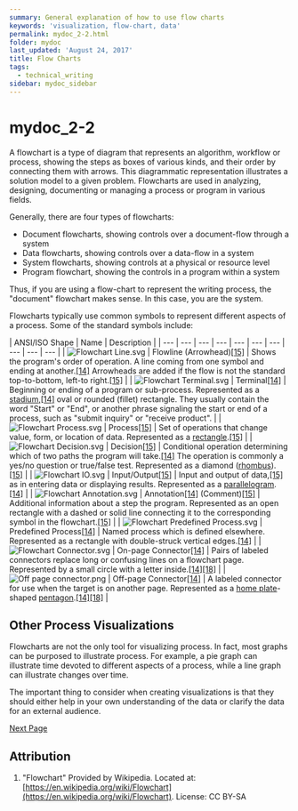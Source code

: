 ```yaml
---
summary: General explanation of how to use flow charts
keywords: 'visualization, flow-chart, data'
permalink: mydoc_2-2.html
folder: mydoc
last_updated: 'August 24, 2017'
title: Flow Charts
tags:
  - technical_writing
sidebar: mydoc_sidebar
---
```


# mydoc\_2-2

A flowchart is a type of diagram that represents an algorithm, workflow or process, showing the steps as boxes of various kinds, and their order by connecting them with arrows. This diagrammatic representation illustrates a solution model to a given problem. Flowcharts are used in analyzing, designing, documenting or managing a process or program in various fields.

Generally, there are four types of flowcharts:

* Document flowcharts, showing controls over a document-flow through a system
* Data flowcharts, showing controls over a data-flow in a system
* System flowcharts, showing controls at a physical or resource level
* Program flowchart, showing the controls in a program within a system

Thus, if you are using a flow-chart to represent the writing process, the "document" flowchart makes sense. In this case, you are the system.

Flowcharts typically use common symbols to represent different aspects of a process. Some of the standard symbols include:

| ANSI/ISO Shape | Name | Description |
| --- | --- | --- | --- | --- | --- | --- | --- | --- | --- |
| ![Flowchart Line.svg](https://github.com/writ300/writ300.github.io/tree/da1da9210b9a78098b041b6d124db2a4ebc5af76/upload.wikimedia.org/wikipedia/commons/thumb/6/6c/Flowchart_Line.svg/100px-Flowchart_Line.svg.png) | Flowline \(Arrowhead\)[\[15\]](mydoc_2-2.md#cite_note-Myler1998-15) | Shows the program's order of operation. A line coming from one symbol and ending at another.[\[14\]](mydoc_2-2.md#cite_note-ShellyVermaat2011-14) Arrowheads are added if the flow is not the standard top-to-bottom, left-to right.[\[15\]](mydoc_2-2.md#cite_note-Myler1998-15) |
| ![Flowchart Terminal.svg](https://github.com/writ300/writ300.github.io/tree/da1da9210b9a78098b041b6d124db2a4ebc5af76/upload.wikimedia.org/wikipedia/commons/thumb/a/ad/Flowchart_Terminal.svg/100px-Flowchart_Terminal.svg.png) | Terminal[\[14\]](mydoc_2-2.md#cite_note-ShellyVermaat2011-14) | Beginning or ending of a program or sub-process. Represented as a [stadium](https://github.com/writ300/writ300.github.io/tree/da1da9210b9a78098b041b6d124db2a4ebc5af76/wiki/Stadium_%28geometry%29/README.md),[\[14\]](mydoc_2-2.md#cite_note-ShellyVermaat2011-14) oval or rounded \(fillet\) rectangle. They usually contain the word "Start" or "End", or another phrase signaling the start or end of a process, such as "submit inquiry" or "receive product". |
| ![Flowchart Process.svg](https://github.com/writ300/writ300.github.io/tree/da1da9210b9a78098b041b6d124db2a4ebc5af76/upload.wikimedia.org/wikipedia/commons/thumb/7/7e/Flowchart_Process.svg/100px-Flowchart_Process.svg.png) | Process[\[15\]](mydoc_2-2.md#cite_note-Myler1998-15) | Set of operations that change value, form, or location of data. Represented as a [rectangle](https://github.com/writ300/writ300.github.io/tree/da1da9210b9a78098b041b6d124db2a4ebc5af76/wiki/Rectangle/README.md).[\[15\]](mydoc_2-2.md#cite_note-Myler1998-15) |
| ![Flowchart Decision.svg](https://github.com/writ300/writ300.github.io/tree/da1da9210b9a78098b041b6d124db2a4ebc5af76/upload.wikimedia.org/wikipedia/commons/thumb/0/0e/Flowchart_Decision.svg/100px-Flowchart_Decision.svg.png) | Decision[\[15\]](mydoc_2-2.md#cite_note-Myler1998-15) | Conditional operation determining which of two paths the program will take.[\[14\]](mydoc_2-2.md#cite_note-ShellyVermaat2011-14) The operation is commonly a yes/no question or true/false test. Represented as a diamond \([rhombus](https://github.com/writ300/writ300.github.io/tree/da1da9210b9a78098b041b6d124db2a4ebc5af76/wiki/Rhombus/README.md)\).[\[15\]](mydoc_2-2.md#cite_note-Myler1998-15) |
| ![Flowchart IO.svg](https://github.com/writ300/writ300.github.io/tree/da1da9210b9a78098b041b6d124db2a4ebc5af76/upload.wikimedia.org/wikipedia/commons/thumb/f/f4/Flowchart_IO.svg/100px-Flowchart_IO.svg.png) | Input/Output[\[15\]](mydoc_2-2.md#cite_note-Myler1998-15) | Input and output of data,[\[15\]](mydoc_2-2.md#cite_note-Myler1998-15) as in entering data or displaying results. Represented as a [parallelogram](https://github.com/writ300/writ300.github.io/tree/da1da9210b9a78098b041b6d124db2a4ebc5af76/wiki/Parallelogram/README.md).[\[14\]](mydoc_2-2.md#cite_note-ShellyVermaat2011-14) |
| ![Flowchart Annotation.svg](https://github.com/writ300/writ300.github.io/tree/da1da9210b9a78098b041b6d124db2a4ebc5af76/upload.wikimedia.org/wikipedia/commons/thumb/e/e3/Flowchart_Annotation.svg/100px-Flowchart_Annotation.svg.png) | Annotation[\[14\]](mydoc_2-2.md#cite_note-ShellyVermaat2011-14) \(Comment\)[\[15\]](mydoc_2-2.md#cite_note-Myler1998-15) | Additional information about a step the program. Represented as an open rectangle with a dashed or solid line connecting it to the corresponding symbol in the flowchart.[\[15\]](mydoc_2-2.md#cite_note-Myler1998-15) |
| ![Flowchart Predefined Process.svg](https://github.com/writ300/writ300.github.io/tree/da1da9210b9a78098b041b6d124db2a4ebc5af76/upload.wikimedia.org/wikipedia/commons/thumb/7/74/Flowchart_Predefined_Process.svg/100px-Flowchart_Predefined_Process.svg.png) | Predefined Process[\[14\]](mydoc_2-2.md#cite_note-ShellyVermaat2011-14) | Named process which is defined elsewhere. Represented as a rectangle with double-struck vertical edges.[\[14\]](mydoc_2-2.md#cite_note-ShellyVermaat2011-14) |
| ![Flowchart Connector.svg](https://github.com/writ300/writ300.github.io/tree/da1da9210b9a78098b041b6d124db2a4ebc5af76/upload.wikimedia.org/wikipedia/commons/thumb/8/8e/Flowchart_Connector.svg/50px-Flowchart_Connector.svg.png) | On-page Connector[\[14\]](mydoc_2-2.md#cite_note-ShellyVermaat2011-14) | Pairs of labeled connectors replace long or confusing lines on a flowchart page. Represented by a small circle with a letter inside.[\[14\]](mydoc_2-2.md#cite_note-ShellyVermaat2011-14)[\[18\]](mydoc_2-2.md#cite_note-RFF-18) |
| ![Off page connector.png](https://github.com/writ300/writ300.github.io/tree/da1da9210b9a78098b041b6d124db2a4ebc5af76/upload.wikimedia.org/wikipedia/commons/thumb/4/44/Off_page_connector.png/50px-Off_page_connector.png) | Off-page Connector[\[14\]](mydoc_2-2.md#cite_note-ShellyVermaat2011-14) | A labeled connector for use when the target is on another page. Represented as a [home plate](https://github.com/writ300/writ300.github.io/tree/da1da9210b9a78098b041b6d124db2a4ebc5af76/wiki/Baseball_field/README.md#Home_plate)-shaped [pentagon](https://github.com/writ300/writ300.github.io/tree/da1da9210b9a78098b041b6d124db2a4ebc5af76/wiki/Pentagon/README.md).[\[14\]](mydoc_2-2.md#cite_note-ShellyVermaat2011-14)[\[18\]](mydoc_2-2.md#cite_note-RFF-18) |

## Other Process Visualizations

Flowcharts are not the only tool for visualizing process. In fact, most graphs can be purposed to illustrate process. For example, a pie graph can illustrate time devoted to different aspects of a process, while a line graph can illustrate changes over time.

The important thing to consider when creating visualizations is that they should either help in your own understanding of the data or clarify the data for an external audience.

[Next Page](https://github.com/writ300/writ300.github.io/tree/da1da9210b9a78098b041b6d124db2a4ebc5af76/mydoc_2-3.html)

## Attribution

1. "Flowchart" Provided by Wikipedia. Located at: [https://en.wikipedia.org/wiki/Flowchart](https://en.wikipedia.org/wiki/Flowchart). License: CC BY-SA 

